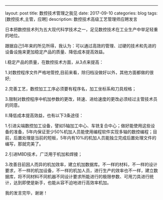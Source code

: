 ---
layout: post
title: 数控技术管理之我见
date: 2017-09-10
categories: blog
tags: [数控技术,主管，应聘]
description: 数控技术高级工艺管理师应聘发言

日本把数控技术列为五大现代科学技术之一，足见数控技术在工业生产中举足轻重的地位。

跟据自己5年来的所见所得，我认为：可以通过高效的管理、过硬的技术和先进的设备设施来更加稳定产品的质量、降低成本提高效益。

Ⅰ.稳定产品的质量，在数控技术方面，从3点来提高：

1.对数控程序文件严格地管控,目前来看，除归档没做好以外，其他方面都做的很好;

2.完善工艺，数控加工工序必须要有程序名，加工坐标系和刀具规格；

3.限制对数控程序中机加参数的更改，转速、进给速度的更改必须经过主管技术员的同意。

Ⅱ.降低成本提高效益，也有以下3条途径：

1.引进尖端数控加工设备，譬如5轴加工中心、车铣复合中心；做好能使用这些设备的准备，5年内保证至少50%机加人员能使用编程软件实现多轴的数控编程；目前，后置处理是当前的短板，5年内有10%的机加人员能独立完成后置处理文件的编写，那就完美了。

2.引进MBD技术，广泛用于机加和焊接；

3.改善目前因人而异的机加效率，建立机加数据库。不一样的材料，不一样的设计要求，不一样的机加设备，不一样的机加人员，进行生产的效率也不一样，建立数据库，将不同材料不同机器不同设计要求所能进行的极限参数、可用刀具进行统计，达到即使是新手，也能从容不迫地进行高效率机加。

我的发言完毕，谢谢！










